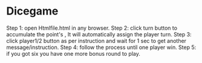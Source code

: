 # Dicegame
Step 1: open Htmlfile.html in any browser.
Step 2: click turn button to accumulate the point's , It will automatically assign the player turn.
Step 3: click player1/2 button as per instruction and wait for 1 sec to get another message/instruction.
Step 4: follow the process until one player win.
Step 5: if you got six you have one more bonus round to play. 
